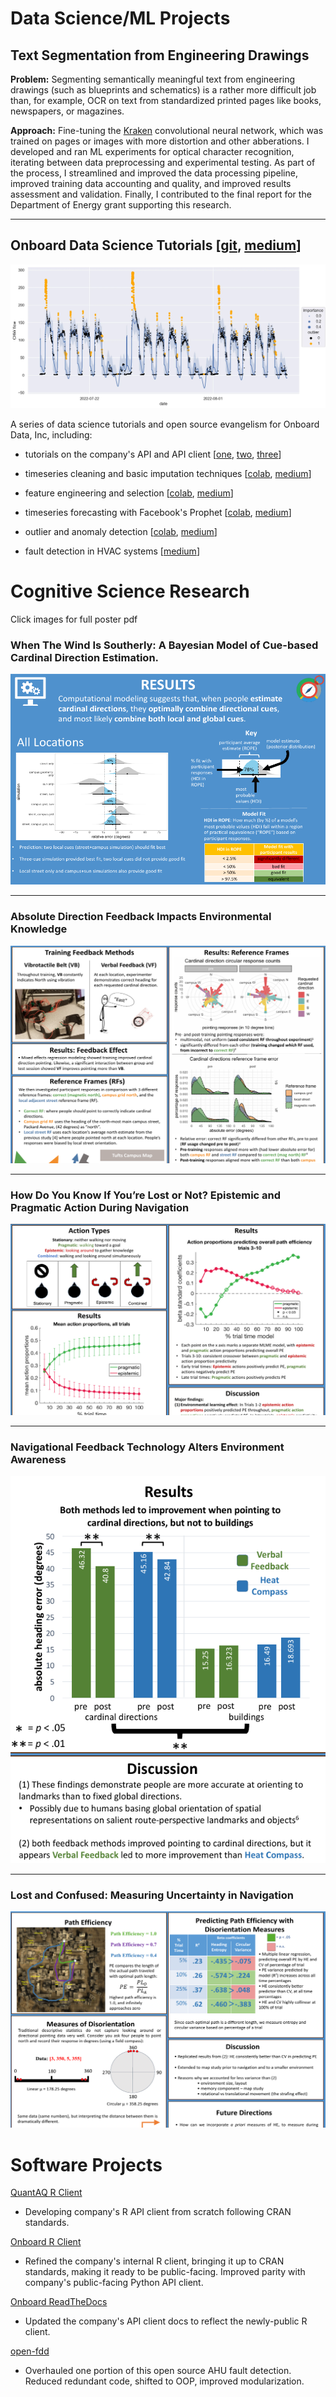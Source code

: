 # Data Science/ML Projects

## Text Segmentation from Engineering Drawings

**Problem:** Segmenting semantically meaningful text from engineering drawings (such as blueprints and schematics) is a rather more difficult job than, for example, OCR on text from standardized printed pages like books, newspapers, or magazines.

**Approach:** Fine-tuning the [Kraken](https://github.com/mittagessen/kraken) convolutional neural network, which was trained on pages or images with more distortion and other abberations. I developed and ran ML experiments for optical character recognition, iterating between data preprocessing and experimental testing. As part of the process, I streamlined and improved the data processing pipeline, improved training data accounting and quality, and improved results assessment and validation. Finally, I contributed to the final report for the Department of Energy grant supporting this research.

<!-- To segment and extract useful building data from engineering drawings, I developed and ran ML experiments for optical character recognition with the Kraken convolutional neural network. Mainly, segmenting semantically meaningful text from engineering drawings like blueprints and schematics is a rather more difficult job than, say, text from standardized printed pages like books, newspapers, or magazines. Consequently, I fine-tuned Kraken, which was trained on pages or images with quite a bit more distortion and other abberations.

As part of the process, I streamlined and improved the data processing pipeline (mainly to normalize and filter incoming data to the model), improved training data accounting and quality, and improved results assessment and validation. Finally, I contributed to the final report for the Department of Energy grant supporting this research. -->

---

## Onboard Data Science Tutorials \[[git](https://github.com/onboard-data/notebooks), [medium](https://medium.com/@christopher_DT)\]

<img src="images/outlier_detection.webp"/>

A series of data science tutorials and open source evangelism for Onboard Data, Inc, including: 
* tutorials on the company's API and API client \[[one](https://colab.research.google.com/github/onboard-data/notebooks/blob/dev/01_api_and_wrapper.ipynb), [two](https://colab.research.google.com/github/onboard-data/notebooks/blob/dev/02_data-points-exploration-in-pandas.ipynb), [three](https://colab.research.google.com/github/onboard-data/notebooks/blob/dev/03_time-series-analysis.ipynb)\]
* timeseries cleaning and basic imputation techniques \[[colab](https://colab.research.google.com/github/onboard-data/notebooks/blob/dev/04_timeseries_cleaning_and_imputation.ipynb), [medium](https://medium.com/onboard-blog/timeseries-cleaning-and-imputation-a96ab7e45eb7)\]
* feature engineering and selection \[[colab](https://colab.research.google.com/github/onboard-data/notebooks/blob/dev/05_Forecasting_part_1.ipynb), [medium](https://medium.com/onboard-blog/feature-selection-and-timeseries-forecasting-24067e0038e3)\]

* timeseries forecasting with Facebook's Prophet \[[colab](https://colab.research.google.com/github/onboard-data/notebooks/blob/dev/06_Forecasting_Part_2.ipynb), [medium](https://medium.com/onboard-blog/timeseries-forecasting-for-building-experts-part-2-trend-forecasting-ef82f594bc28)\]

* outlier and anomaly detection \[[colab](https://colab.research.google.com/github/onboard-data/notebooks/blob/dev/07_outliers_and_anomalies.ipynb), [medium](https://medium.com/onboard-blog/outlier-and-anomaly-detection-for-building-experts-8329492783ec)\]

* fault detection in HVAC systems \[[medium](https://medium.com/onboard-blog/open-fdd-for-automated-hvac-fault-detection-209945efde57)\]

# Cognitive Science Research

Click images for full poster pdf

### When The Wind Is Southerly: A Bayesian Model of Cue-based Cardinal Direction Estimation. 
[<img src="images/model_results.png?raw=true"/>](/pdf/CDudasThomas_Psychonomic_2021.pdf)

---

### Absolute Direction Feedback Impacts Environmental Knowledge
[<img src="images/campus_traversal.png?raw=true">](/pdf/christopher_dudas-thomas_psychonomics_2019.pdf)

---

### How Do You Know If You’re Lost or Not? Epistemic and Pragmatic Action During Navigation
[<img src="images/epistemic_v_pragmatic.png?raw=true">](/pdf/christopher_dudas_thomas_psychonomics_2018.pdf)

---

### Navigational Feedback Technology Alters Environment Awareness
[<img src="images/vb_v_hc.png?raw=true">](/pdf/christopher_aps_2017_final.pdf)

---

### Lost and Confused: Measuring Uncertainty in Navigation
[<img src="images/lost_and_confused.png?raw=true">](/pdf/christopher_psychonomics_2016_final.pdf)

# Software Projects

[QuantAQ R Client](https://github.com/christopherDT/r-quantaq)
* Developing company's R API client from scratch following CRAN standards.

[Onboard R Client](https://github.com/onboard-data/client-R)

* Refined the company's internal R client, bringing it up to CRAN standards, making it ready to be public-facing. Improved parity with company's public-facing Python API client.

[Onboard ReadTheDocs](https://onboard-api-wrappers-documentation.readthedocs.io/en/latest/index.html)

* Updated the company's API client docs to reflect the newly-public R client.

[open-fdd](https://github.com/bbartling/open-fdd/)

* Overhauled one portion of this open source AHU fault detection. Reduced redundant code, shifted to OOP, improved modularization.

<!-- ---

### Category Name 2

- [Project 1 Title](http://example.com/)
- [Project 2 Title](http://example.com/)
- [Project 3 Title](http://example.com/)
- [Project 4 Title](http://example.com/)
- [Project 5 Title](http://example.com/)

--- -->